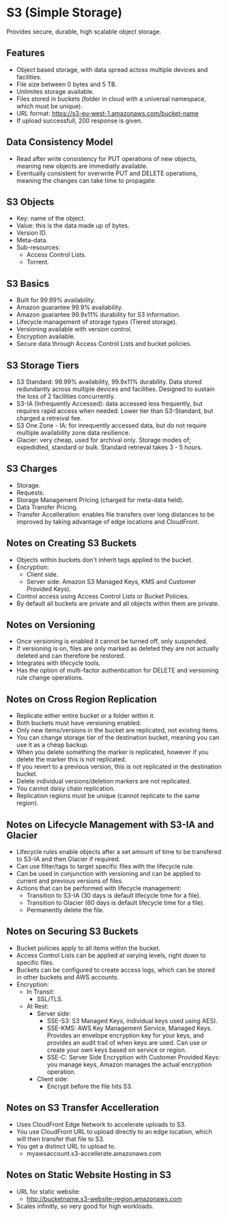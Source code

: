 # S3 (Simple Storage)
Provides secure, durable, high scalable object storage. 
## Features
- Object based storage, with data spread actoss multiple devices and facilities. 
- File size between 0 bytes and 5 TB. 
- Unlimites storage available. 
- Files stored in buckets (folder in cloud with a universal namespace, which must be unique). 
- URL format: https://s3-eu-west-1.amazonaws.com/bucket-name
- If upload successfull, 200 response is given. 
## Data Consistency Model
- Read after write consistency for PUT operations of new objects, meaning new objects are immediatly available. 
- Eventually consistent for overwrite PUT and DELETE operations, meaning the changes can take time to propagate.
## S3 Objects
- Key: name of the object. 
- Value: this is the data made up of bytes. 
- Version ID.
- Meta-data. 
- Sub-resources: 
    - Access Control Lists.
    - Torrent.
## S3 Basics 
- Built for 99.99% availability. 
- Amazon guarantee 99.9% availability. 
- Amazon guarantee 99.9x11% durability for S3 information. 
- Lifecycle management of storage types (Tiered storage).
- Versioning available with version control. 
- Encryption available. 
- Secure data through Access Control Lists and bucket policies. 
## S3 Storage Tiers 
- S3 Standard: 99.99% availability, 99.9x11% durability. Data stored redundantly across multiple devices and facilities. Designed to sustain the loss of 2 facilities concurrently. 
- S3-IA (Infrequently Accessed): data accessed less frequently, but requires rapid access when needed. Lower tier than S3-Standard, but charged a retreival fee. 
- S3 One Zone - IA: for inrequently accessed data, but do not require multiple availability zone data resilience. 
- Glacier: very cheap, used for archival only. Storage modes of; expedidted, standard or bulk. Standard retrieval takes 3 - 5 hours. 
## S3 Charges 
- Storage.
- Requests. 
- Storage Management Pricing (charged for meta-data held). 
- Data Transfer Pricing.
- Transfer Accelleration: enables file transfers over long distances to be improved by taking advantage of edge locations and CloudFront. 
## Notes on Creating S3 Buckets 
- Objects within buckets don't inherit tags applied to the bucket. 
- Encryption: 
    - Client side.
    - Server side: Amazon S3 Managed Keys, KMS and Customer Provided Keys). 
- Control access using Access Control Lists or Bucket Policies. 
- By default all buckets are private and all objects within them are private. 
## Notes on Versioning 
- Once versioning is enabled it cannot be turned off, only suspended. 
- If versioning is on, files are only marked as deleted they are not actually deleted and can therefore be restored. 
- Integrates with lifecycle tools. 
- Has the option of multi-factor authentication for DELETE and versioning rule change operations. 
## Notes on Cross Region Replication
- Replicate either entire bucket or a folder within it. 
- Both buckets must have versioning enabled. 
- Only new items/versions in the bucket are replicated, not existing items. 
- You can change storage tier of the destination bucket, meaning you can use it as a cheap backup. 
- When you delete something the marker is replicated, however if you delete the marker this is not replicated. 
- If you revert to a previous version, this is not replicated in the destination bucket. 
- Delete individual versions/deletion markers are not replicated. 
- You cannot daisy chain replication. 
- Replication regions must be unique (cannot replicate to the same region). 
## Notes on Lifecycle Management with S3-IA and Glacier
- Lifecycle rules enable objects after a set amount of time to be transfered to S3-IA and then Glacier if required. 
- Can use filter/tags to target specific files with the lifecycle rule. 
- Can be used in conjunction with versioning and can be applied to current and previous versions of files. 
- Actions that can be performed with lifecycle management: 
    - Transition to S3-IA (30 days is default lifecycle time for a file).
    - Transition to Glacier (60 days is default lifecycle time for a file). 
    - Permanently delete the file. 
## Notes on Securing S3 Buckets
- Bucket policies apply to all items within the bucket. 
- Access Control Lists can be applied at varying levels, right down to specific files. 
- Buckets can be configured to create access logs, which can be stored in other buckets and AWS accounts. 
- Encryption: 
    - In Transit: 
        - SSL/TLS.
    - At Rest:
        - Server side: 
            - SSE-S3: S3 Managed Keys, individual keys used using AES). 
            - SSE-KMS: AWS Key Management Service, Managed Keys. Provides an envelope encryption key for your keys, and provides an audit trail of when keys are used. Can use or create your own keys based on service or region. 
            - SSE-C: Server Side Encryption with Customer Provided Keys: you manage keys, Amazon manages the actual encryption operation. 
        - Client side: 
            - Encrypt before the file hits S3.
## Notes on S3 Transfer Accelleration
- Uses CloudFront Edge Network to accelerate uploads to S3. 
- You use CloudFront URL to upload directly to an edge location, which will then transfer that file to S3. 
- You get a distinct URL to upload to.
    - myawsaccount.s3-accellerate.amazonaws.com
## Notes on Static Website Hosting in S3
- URL for static website:
    - http://bucketname.s3-website-region.amazonaws.com
- Scales infinitly, so very good for high workloads. 